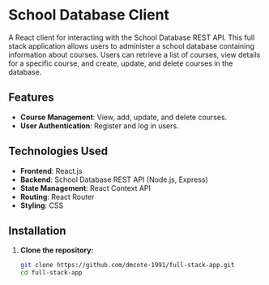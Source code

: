 # School Database Client

A React client for interacting with the School Database REST API. This full stack application allows users to administer a school database containing information about courses. Users can retrieve a list of courses, view details for a specific course, and create, update, and delete courses in the database.

## Features

- **Course Management**: View, add, update, and delete courses.
- **User Authentication**: Register and log in users.

## Technologies Used

- **Frontend**: React.js
- **Backend**: School Database REST API (Node.js, Express)
- **State Management**: React Context API
- **Routing**: React Router
- **Styling**: CSS

## Installation

1. **Clone the repository:**
   ```sh
   git clone https://github.com/dmcote-1991/full-stack-app.git
   cd full-stack-app
   ```
